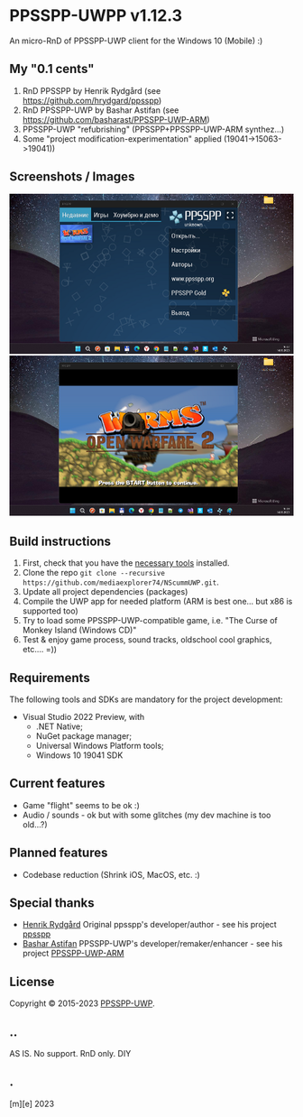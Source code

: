 # PPSSPP-UWPP v1.12.3
An micro-RnD of PPSSPP-UWP client for the Windows 10 (Mobile) :)
    
## My "0.1 cents"
1. RnD PPSSPP by Henrik Rydgård (see https://github.com/hrydgard/ppsspp)
2. RnD PPSSPP-UWP by Bashar Astifan (see https://github.com/basharast/PPSSPP-UWP-ARM) 
3. PPSSPP-UWP "refubrishing" (PPSSPP+PPSSPP-UWP-ARM synthez...)
4. Some "project modification-experimentation" applied (19041->15063->19041))

## Screenshots / Images
![](images/shot1.png)
![](images/shot2.png)

## Build instructions
1. First, check that you have the [necessary tools](#requirements) installed.
2. Clone the repo `git clone --recursive https://github.com/mediaexplorer74/NScummUWP.git`.
3. Update all project dependencies (packages) 
4. Compile the UWP app for needed platform (ARM is best one... but x86 is supported too)
5. Try to load some PPSSPP-UWP-compatible game, i.e. "The Curse of Monkey Island (Windows CD)"
6. Test & enjoy game process, sound tracks, oldschool cool graphics, etc.... =))
 
## Requirements
The following tools and SDKs are mandatory for the project development:
* Visual Studio 2022 Preview, with
    * .NET Native;
    * NuGet package manager;
    * Universal Windows Platform tools;
    * Windows 10 19041 SDK

## Current features
- Game "flight" seems to be ok :)
- Audio / sounds - ok but with some glitches (my dev machine is too old...?)

## Planned features
- Codebase reduction (Shrink iOS, MacOS, etc. :)

## Special thanks
- [Henrik Rydgård](https://github.com/hrydgard) Original ppsspp's developer/author - see his project [ppsspp](https://github.com/hrydgard/ppsspp)
- [Bashar Astifan](https://github.com/basharast) PPSSPP-UWP's developer/remaker/enhancer - see his project [PPSSPP-UWP-ARM](https://github.com/basharast/PPSSPP-UWP-ARM) 

## License
Copyright © 2015-2023 [PPSSPP-UWP](https://github.com/hrydgard/graphs/contributors).

## ..
AS IS. No support. RnD only. DIY

## .
[m][e] 2023
